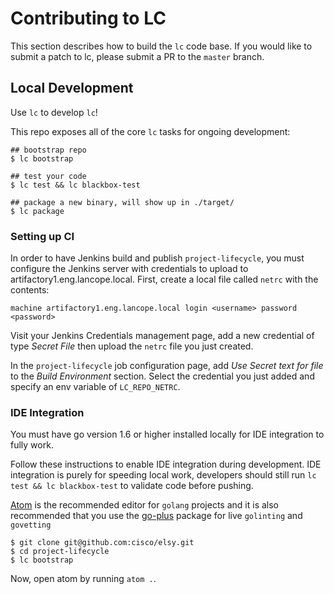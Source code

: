 # Contributing to LC

This section describes how to build the `lc` code base. If you would like to
submit a patch to lc, please submit a PR to the `master` branch.

## Local Development

Use `lc` to develop `lc`!

This repo exposes all of the core `lc` tasks for ongoing development:

```
## bootstrap repo
$ lc bootstrap

## test your code
$ lc test && lc blackbox-test

## package a new binary, will show up in ./target/
$ lc package
```

### Setting up CI
In order to have Jenkins build and publish `project-lifecycle`, you must
configure the Jenkins server with credentials to upload to
artifactory1.eng.lancope.local. First, create a local file called `netrc` with
the contents:

```
machine artifactory1.eng.lancope.local login <username> password <password>
```

Visit your Jenkins Credentials management page, add a new credential of type
*Secret File* then upload the `netrc` file you just created.

In the `project-lifecycle` job configuration page, add _Use Secret text for
file_ to the _Build Environment_ section. Select the credential you just added
and specify an env variable of `LC_REPO_NETRC`.

### IDE Integration

You must have go version 1.6 or higher installed locally for IDE integration to
fully work.

Follow these instructions to enable IDE integration during development. IDE
integration is purely for speeding local work, developers should still run `lc
test && lc blackbox-test` to validate code before pushing.

[Atom](https://atom.io/) is the recommended editor for `golang` projects and it
is also recommended that you use the [go-plus](https://atom.io/packages/go-plus)
package for live `golinting` and `govetting`

```
$ git clone git@github.com:cisco/elsy.git
$ cd project-lifecycle
$ lc bootstrap
```

Now, open atom by running `atom .`.
